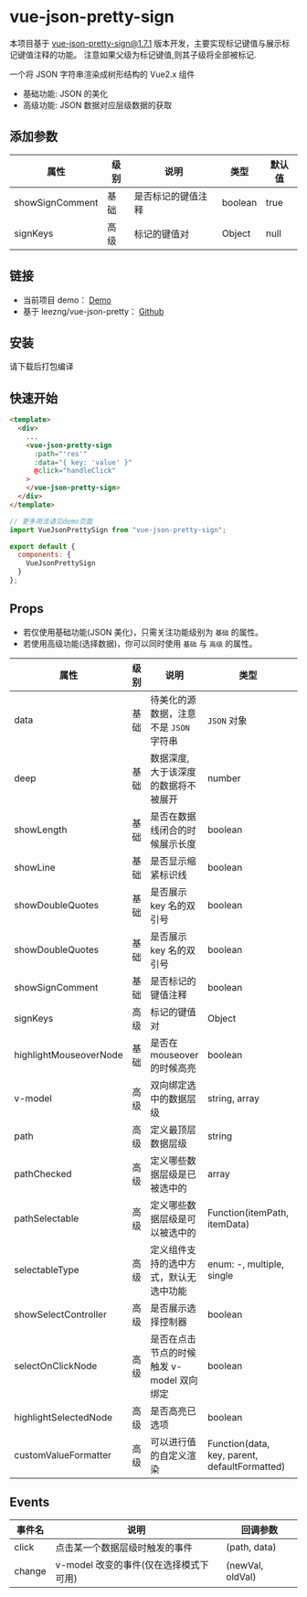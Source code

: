 # vue-json-pretty-sign

本项目基于 vue-json-pretty-sign@1.7.1 版本开发，主要实现标记键值与展示标记键值注释的功能。
注意如果父级为标记键值,则其子级将全部被标记.

一个将 JSON 字符串渲染成树形结构的 Vue2.x 组件

- 基础功能: JSON 的美化
- 高级功能: JSON 数据对应层级数据的获取

## 添加参数

| 属性            | 级别 | 说明               | 类型    | 默认值 |
| --------------- | ---- | ------------------ | ------- | ------ |
| showSignComment | 基础 | 是否标记的键值注释 | boolean | true   |
| signKeys        | 高级 | 标记的键值对       | Object  | null   |

## 链接

- 当前项目 demo： [Demo](https://secretlovez.github.io/vue-json-petty-sign/)
- 基于 leezng/vue-json-pretty： [Github](https://github.com/leezng/vue-json-pretty)

## 安装

请下载后打包编译

## 快速开始

```html
<template>
  <div>
    ...
    <vue-json-pretty-sign
      :path="'res'"
      :data="{ key: 'value' }"
      @click="handleClick"
    >
    </vue-json-pretty-sign>
  </div>
</template>
```

```js
// 更多用法请见demo页面
import VueJsonPrettySign from "vue-json-pretty-sign";

export default {
  components: {
    VueJsonPrettySign
  }
};
```

## Props

- 若仅使用基础功能(JSON 美化)，只需关注功能级别为 `基础` 的属性。
- 若使用高级功能(选择数据)，你可以同时使用 `基础` 与 `高级` 的属性。

| 属性                   | 级别 | 说明                                      | 类型                                          | 默认值   |
| ---------------------- | ---- | ----------------------------------------- | --------------------------------------------- | -------- |
| data                   | 基础 | 待美化的源数据，注意不是 `JSON` 字符串    | `JSON` 对象                                   | -        |
| deep                   | 基础 | 数据深度, 大于该深度的数据将不被展开      | number                                        | Infinity |
| showLength             | 基础 | 是否在数据线闭合的时候展示长度            | boolean                                       | false    |
| showLine               | 基础 | 是否显示缩紧标识线                        | boolean                                       | true     |
| showDoubleQuotes       | 基础 | 是否展示 key 名的双引号                   | boolean                                       | true     |
| showDoubleQuotes       | 基础 | 是否展示 key 名的双引号                   | boolean                                       | true     |
| showSignComment        | 基础 | 是否标记的键值注释                        | boolean                                       | true     |
| signKeys               | 高级 | 标记的键值对                              | Object                                        | null     |
| highlightMouseoverNode | 基础 | 是否在 mouseover 的时候高亮               | boolean                                       | false    |
| v-model                | 高级 | 双向绑定选中的数据层级                    | string, array                                 | -, []    |
| path                   | 高级 | 定义最顶层数据层级                        | string                                        | root     |
| pathChecked            | 高级 | 定义哪些数据层级是已被选中的              | array                                         | []       |
| pathSelectable         | 高级 | 定义哪些数据层级是可以被选中的            | Function(itemPath, itemData)                  | -        |
| selectableType         | 高级 | 定义组件支持的选中方式，默认无选中功能    | enum: -, multiple, single                     | -        |
| showSelectController   | 高级 | 是否展示选择控制器                        | boolean                                       | false    |
| selectOnClickNode      | 高级 | 是否在点击节点的时候触发 v-model 双向绑定 | boolean                                       | true     |
| highlightSelectedNode  | 高级 | 是否高亮已选项                            | boolean                                       | true     |
| customValueFormatter   | 高级 | 可以进行值的自定义渲染                    | Function(data, key, parent, defaultFormatted) | -        |

## Events

| 事件名 | 说明                                   | 回调参数         |
| ------ | -------------------------------------- | ---------------- |
| click  | 点击某一个数据层级时触发的事件         | (path, data)     |
| change | v-model 改变的事件(仅在选择模式下可用) | (newVal, oldVal) |
